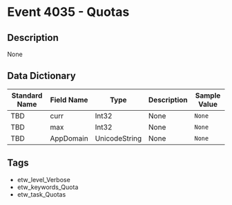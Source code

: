 # Event 4035 - Quotas

## Description
None

## Data Dictionary
|Standard Name|Field Name|Type|Description|Sample Value|
|---|---|---|---|---|
|TBD|curr|Int32|None|`None`|
|TBD|max|Int32|None|`None`|
|TBD|AppDomain|UnicodeString|None|`None`|

## Tags
* etw_level_Verbose
* etw_keywords_Quota
* etw_task_Quotas